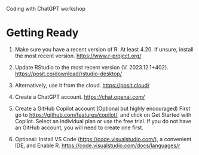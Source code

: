 Coding with ChatGPT workshop


# Getting Ready

1.	Make sure you have a recent version of R. At least 4.20. If unsure, install the most recent version. https://www.r-project.org/ 
2.	Update RStudio to the most recent version (V. 2023.12.1+402). https://posit.co/download/rstudio-desktop/
3.	Alternatively, use it from the cloud. https://posit.cloud/ 
4.	Create a ChatGPT account. https://chat.openai.com/
5.	Create a GitHub Copilot account (Optional but highly encouraged)
First go to https://github.com/features/copilot/, and click on Get Started with Copilot.  Select an individual plan or use the free trial. If you do not have an GitHub account, you will need to create one first. 

6.	Optional: Install VS Code (https://code.visualstudio.com/), a convenient IDE,  and Enable R. https://code.visualstudio.com/docs/languages/r 
